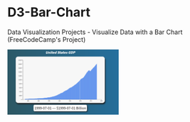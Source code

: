 # D3-Bar-Chart
<p>Data Visualization Projects - Visualize Data with a Bar Chart (FreeCodeCamp's Project)</p>

<img width="250px" src = "https://github.com/dg0397/D3-Bar-Chart/blob/master/capture.png" />

